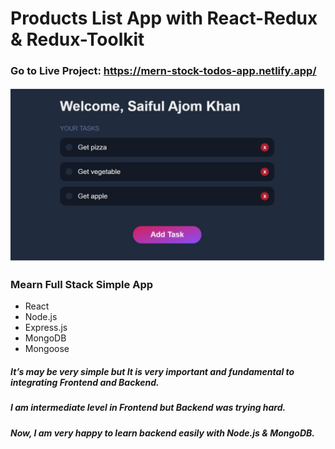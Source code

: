 # Products List App with React-Redux & Redux-Toolkit
<!-- ### It's a Full Mobile Responsive App -->

### Go to Live Project: https://mern-stock-todos-app.netlify.app/
<!-- [![image](screenshot.JPG)](https://mern-stock-todos-app.netlify.app/) -->
<!--![Capture.JPG](/Capture.JPG) -->

[![image](client/Image.jpg)](https://mern-stock-todos-app.netlify.app/)


### Mearn Full Stack Simple App
* React
* Node.js
* Express.js
* MongoDB
* Mongoose

##### It’s may be very simple but It is very important and fundamental to integrating Frontend and Backend.
##### I am intermediate level in Frontend but Backend was trying hard.
##### Now, I am very happy to learn backend easily with Node.js & MongoDB.
